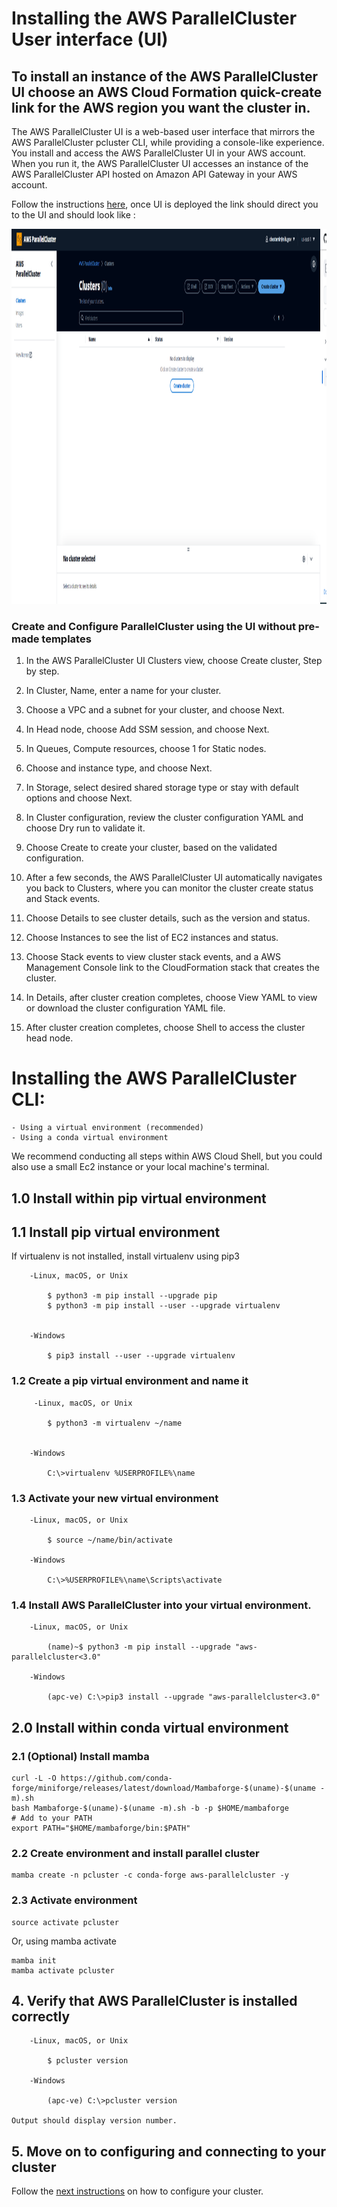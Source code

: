 # Installing the AWS ParallelCluster User interface (UI)

 ## To install an instance of the AWS ParallelCluster UI choose an AWS Cloud Formation quick-create link for the AWS region you want the cluster in.
  
  The AWS ParallelCluster UI is a web-based user interface that mirrors the AWS ParallelCluster pcluster CLI, while providing a console-like experience. You install and access the AWS ParallelCluster UI in your AWS account. When you run it, the AWS ParallelCluster UI accesses an instance of the AWS ParallelCluster API hosted on Amazon API Gateway in your AWS account.
  
  Follow the instructions [here](https://docs.aws.amazon.com/parallelcluster/latest/ug/install-pcui-v3.html), once UI is deployed the link should direct you to the UI and should look like :

   <img src="/docs/images/ParallelclusterUI.PNG" width="700" height="600">

 ### Create and Configure ParallelCluster using the UI without pre-made templates
 
   1. In the AWS ParallelCluster UI Clusters view, choose Create cluster, Step by step.

   2. In Cluster, Name, enter a name for your cluster.

   3. Choose a VPC and a subnet for your cluster, and choose Next.

   4. In Head node, choose Add SSM session, and choose Next.

   5. In Queues, Compute resources, choose 1 for Static nodes.

   6. Choose and instance type, and choose Next.

   7. In Storage, select desired shared storage type or stay with default options and choose Next.

   8. In Cluster configuration, review the cluster configuration YAML and choose Dry run to validate it.

   9. Choose Create to create your cluster, based on the validated configuration.

   10. After a few seconds, the AWS ParallelCluster UI automatically navigates you back to Clusters, where you can monitor the cluster create status and Stack events.

   11. Choose Details to see cluster details, such as the version and status.

   12. Choose Instances to see the list of EC2 instances and status.

   13. Choose Stack events to view cluster stack events, and a AWS Management Console link to the CloudFormation stack that creates the cluster.

   14. In Details, after cluster creation completes, choose View YAML to view or download the cluster configuration YAML file.

   15. After cluster creation completes, choose Shell to access the cluster head node.
 
# Installing the AWS ParallelCluster CLI:

    - Using a virtual environment (recommended)
    - Using a conda virtual environment 
 
 We recommend conducting all steps within AWS Cloud Shell, but you could also use a small Ec2 instance or your local machine's terminal.     

 ## 1.0 Install within pip virtual environment
 
 ## 1.1 Install pip virtual environment
 
  If virtualenv is not installed, install virtualenv using pip3

        -Linux, macOS, or Unix
      
            $ python3 -m pip install --upgrade pip
            $ python3 -m pip install --user --upgrade virtualenv
     

        -Windows
    
            $ pip3 install --user --upgrade virtualenv

 
 ### 1.2 Create a pip virtual environment and name it

         -Linux, macOS, or Unix
          
            $ python3 -m virtualenv ~/name
        

        -Windows
        
            C:\>virtualenv %USERPROFILE%\name

 ### 1.3 Activate your new virtual environment
 
        -Linux, macOS, or Unix
          
            $ source ~/name/bin/activate
        
        -Windows
        
            C:\>%USERPROFILE%\name\Scripts\activate

 ### 1.4 Install AWS ParallelCluster into your virtual environment.

        -Linux, macOS, or Unix
          
            (name)~$ python3 -m pip install --upgrade "aws-parallelcluster<3.0"
        
        -Windows
        
            (apc-ve) C:\>pip3 install --upgrade "aws-parallelcluster<3.0"

 ## 2.0 Install within conda virtual environment
 
 ### 2.1 (Optional) Install mamba
 ```
curl -L -O https://github.com/conda-forge/miniforge/releases/latest/download/Mambaforge-$(uname)-$(uname -m).sh
bash Mambaforge-$(uname)-$(uname -m).sh -b -p $HOME/mambaforge
# Add to your PATH
export PATH="$HOME/mambaforge/bin:$PATH"
```
 ### 2.2 Create environment and install parallel cluster
 ```
 mamba create -n pcluster -c conda-forge aws-parallelcluster -y
 ```
 
 ### 2.3 Activate environment
 ```
 source activate pcluster
 ```
 Or, using mamba activate
 ```
 mamba init
 mamba activate pcluster
 ```

 ## 4. Verify that AWS ParallelCluster is installed correctly
               
        -Linux, macOS, or Unix
          
            $ pcluster version
        
        -Windows
        
            (apc-ve) C:\>pcluster version

    Output should display version number.

 ## 5. Move on to configuring and connecting to your cluster
 Follow the [next instructions]([https://github.com/STRIDES/NIHCloudLabAWS/blob/main/docs/Configure_AWSParallelCluster.md) on how to configure your cluster.



